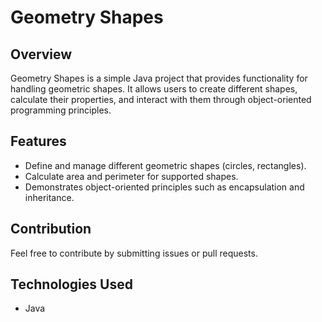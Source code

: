 # Geometry Shapes

## Overview
Geometry Shapes is a simple Java project that provides functionality for handling geometric shapes. It allows users to create different shapes, calculate their properties, and interact with them through object-oriented programming principles.

## Features
- Define and manage different geometric shapes (circles, rectangles).
- Calculate area and perimeter for supported shapes.
- Demonstrates object-oriented principles such as encapsulation and inheritance.

## Contribution
Feel free to contribute by submitting issues or pull requests.

## Technologies Used
- Java
